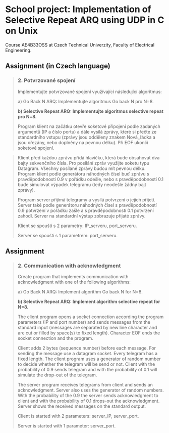 
 School project: Implementation of Selective Repeat ARQ using UDP in C on Unix
===============================================================================

Course AE4B33OSS at Czech Technical Univerzity, Faculty of Electrical Engineering.


 Assignment (in Czech language)
--------------------------------

> ### 2. Potvrzované spojení
>
> Implementujte potvrzované spojení využívající následující algoritmus:
>
>  a) Go Back N ARQ: Implementujte algoritmus Go back N pro N=8.
>
>  **b) Selective Repeat ARQ: Implementujte algoritmus selective repeat pro N=8.**
>
> Program klient na začátku otevře soketové připojení podle zadaných argumentů (IP a číslo
> portu) a dále vysílá zprávy, které si přečte ze standardního vstupu (zprávy jsou
> odděleny znakem Nová_řádka a jsou ořezány, nebo doplněny na pevnou délku). Při EOF
> ukončí soketové spojení.

> Klient před každou zprávu přidá hlavičku, která bude obsahovat dva bajty sekvenčního
> čísla. Pro posílání zpráv využijte soketu typu Datagram. Všechny posílané zprávy budou
> mít pevnou délku. Program klient podle generátoru náhodných čísel buď zprávu s
> pravděpodobností 0.9 v pořádku odešle, nebo s pravděpodobností 0.1 bude simulovat výpadek
> telegramu (tedy neodešle žádný bajt zprávy).
>
> Program server přijímá telegramy a vysílá potvrzení o jejich přijetí. Server také podle
> generátoru náhodných čísel s pravděpodobností 0.9 potvrzení v pořádku zašle a s
> pravděpodobností 0.1 potvrzení zahodí. Server na standardní výstup zobrazuje přijaté
> zprávy.
>
> Klient se spouští s 2 parametry: IP_serveru, port_serveru.
>
> Server se spouští s 1 parametrem: port_serveru.


 Assignment
------------

> ### 2. Communication with acknowledgment
>
> Create program that implements communication with acknowledgment with one of the
> following algorithms:
>
> a) Go Back N ARQ: Implement algorithm Go back N for N=8.
>
> **b) Selective Repeat ARQ: Implement algorithm selective repeat for N=8.**
>
> The client program opens a socket connection according the program parameters (IP and
> port number) and sends messages from the standard input (messages are separated by new
> line character and are cut or filled by space(s) to fixed length). Character EOF ends
> the socket connection and the program.
>
> Client adds 2 bytes (sequence number) before each message. For sending the message use a
> datagram socket. Every telegram has a fixed length. The client program uses a generator
> of random number to decide whether the telegram will be send or not. Client with the
> probability of 0.9 sends telegram and with the probability of 0.1 will simulate the
> drop-out of the telegram.
>
> The server program receives telegrams from client and sends an acknowledgment. Server
> also uses the generator of random numbers. With the probability of the 0.9 the server
> sends acknowledgment to client and with the probability of 0.1 drops-out the
> acknowledgment. Server shows the received messages on the standard output.
>
> Client is started with 2 parameters: server_IP, server_port.
>
> Server is started with 1 parameter: server_port.

